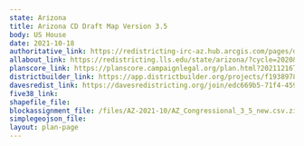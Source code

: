 ```yaml
---
state: Arizona
title: Arizona CD Draft Map Version 3.5
body: US House
date: 2021-10-18
authoritative_link: https://redistricting-irc-az.hub.arcgis.com/pages/draft-maps
allabout_link: https://redistricting.lls.edu/state/arizona/?cycle=2020&level=Congress&startdate=
planscore_link: https://planscore.campaignlegal.org/plan.html?20211216T211622.043370872Z
districtbuilder_link: https://app.districtbuilder.org/projects/f1938978-9193-4f4c-a9a4-2fdd02390cbf
davesredist_link: https://davesredistricting.org/join/edc669b5-71f4-459f-bb64-61b85d7359c2
five38_link:
shapefile_file:
blockassignment_file: /files/AZ-2021-10/AZ_Congressional_3_5_new.csv.zip
simplegeojson_file:
layout: plan-page
---
```

